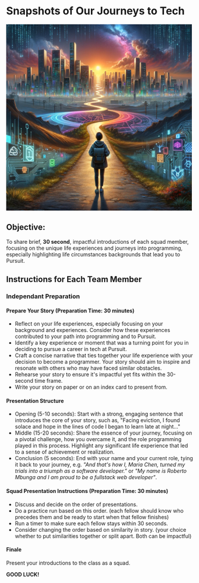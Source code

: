 # Snapshots of Our Journeys to Tech

<img src="./digital-journey.webp" width="500" height="500">

## Objective:

To share brief, **30 second**, impactful introductions of each squad member, focusing on the unique life experiences and journeys into programming, especially highlighting life circumstances backgrounds that lead you to Pursuit.

## Instructions for Each Team Member

### Independant Preparation

#### Prepare Your Story (Preparation Time: 30 minutes)

- Reflect on your life experiences, especially focusing on your background and experiences. Consider how these experiences contributed to your path into programming and to Pursuit.
- Identify a key experience or moment that was a turning point for you in deciding to pursue a career in tech at Pursuit.
- Craft a concise narrative that ties together your life experience with your decision to become a programmer. Your story should aim to inspire and resonate with others who may have faced similar obstacles.
- Rehearse your story to ensure it's impactful yet fits within the 30-second time frame.
- Write your story on paper or on an index card to present from.

#### Presentation Structure

- Opening (5-10 seconds): Start with a strong, engaging sentence that introduces the core of your story, such as, "Facing eviction, I found solace and hope in the lines of code I began to learn late at night..."
- Middle (15-20 seconds): Share the essence of your journey, focusing on a pivotal challenge, how you overcame it, and the role programming played in this process. Highlight any significant life experience that led to a sense of achievement or realization.
- Conclusion (5 seconds): End with your name and your current role, tying it back to your journey, e.g. _"And that's how I, Maria Chen, turned my trials into a triumph as a software developer."_ or _"My name is Roberto Mbunga and I am proud to be a fullstack web developer"_.

#### Squad Presentation Instructions (Preparation Time: 30 minutes)

- Discuss and decide on the order of presentations.
- Do a practice run based on this order. (each fellow should know who precedes them and be ready to start when that fellow finishes)
- Run a timer to make sure each fellow stays within 30 seconds.
- Consider changing the order based on similarity in story. (your choice whether to put similarities together or split apart. Both can be impactful)

#### Finale

Present your introductions to the class as a squad.

**GOOD LUCK!**
